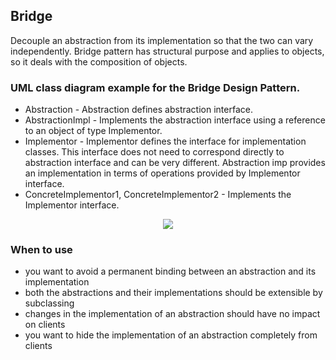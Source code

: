## Bridge

Decouple an abstraction from its implementation so that the two can vary independently. 
Bridge pattern has structural purpose and applies to objects, so it deals with the composition of objects. 


### UML class diagram example for the Bridge Design Pattern.

 - Abstraction - Abstraction defines abstraction interface.
 - AbstractionImpl - Implements the abstraction interface using a reference to an object of type Implementor.
 - Implementor - Implementor defines the interface for implementation classes. This interface does not need to correspond directly to abstraction interface and can be very different. Abstraction imp provides an implementation in terms of operations provided by Implementor interface.
 - ConcreteImplementor1, ConcreteImplementor2 - Implements the Implementor interface.

 
<p align="center">
<img 
src="https://github.com/walidAbbassi/Practical-Design-Patterns-in-modern-cpp/blob/master/Structural/Bridge/Bridge.PNG">
</p>

### When to use

* you want to avoid a permanent binding between an abstraction and its implementation
* both the abstractions and their implementations should be extensible by subclassing
* changes in the implementation of an abstraction should have no impact on clients
* you want to hide the implementation of an abstraction completely from clients
